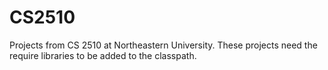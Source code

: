# CS2510

Projects from CS 2510 at Northeastern University. These projects need the require libraries to be added to the classpath.
